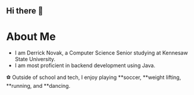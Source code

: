 ## Hi there 👋

# About Me
- I am Derrick Novak, a Computer Science Senior studying at Kennesaw State University.
- I am most proficient in backend development using Java.

⚽ Outside of school and tech, I enjoy playing **soccer, **weight lifting, **running, and **dancing.
<!--
**DN8899/DN8899** is a ✨ _special_ ✨ repository because its `README.md` (this file) appears on your GitHub profile.

Here are some ideas to get you started:

- 🔭 I’m currently working on ...
- 🌱 I’m currently learning ...
- 👯 I’m looking to collaborate on ...
- 🤔 I’m looking for help with ...
- 💬 Ask me about ...
- 📫 How to reach me: ...
- 😄 Pronouns: ...
- ⚡ Fun fact: ...
-->
